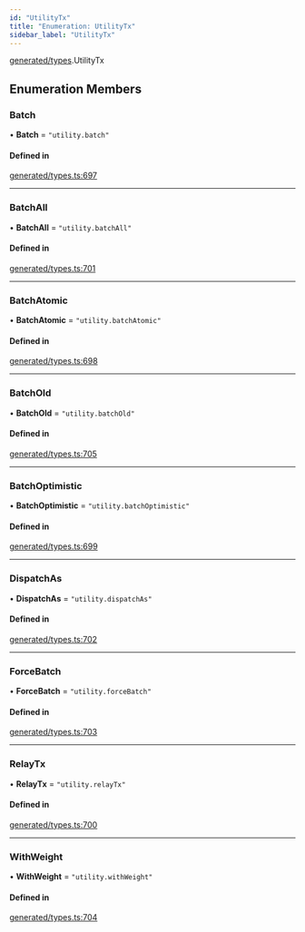 ```yaml
---
id: "UtilityTx"
title: "Enumeration: UtilityTx"
sidebar_label: "UtilityTx"
---
```


[generated/types](../../../../modules/Generated/Types/Types.md).UtilityTx

## Enumeration Members

### Batch

• **Batch** = ``"utility.batch"``

#### Defined in

[generated/types.ts:697](https://github.com/PolymeshAssociation/polymesh-sdk/blob/de58d40fd/src/generated/types.ts#L697)

___

### BatchAll

• **BatchAll** = ``"utility.batchAll"``

#### Defined in

[generated/types.ts:701](https://github.com/PolymeshAssociation/polymesh-sdk/blob/de58d40fd/src/generated/types.ts#L701)

___

### BatchAtomic

• **BatchAtomic** = ``"utility.batchAtomic"``

#### Defined in

[generated/types.ts:698](https://github.com/PolymeshAssociation/polymesh-sdk/blob/de58d40fd/src/generated/types.ts#L698)

___

### BatchOld

• **BatchOld** = ``"utility.batchOld"``

#### Defined in

[generated/types.ts:705](https://github.com/PolymeshAssociation/polymesh-sdk/blob/de58d40fd/src/generated/types.ts#L705)

___

### BatchOptimistic

• **BatchOptimistic** = ``"utility.batchOptimistic"``

#### Defined in

[generated/types.ts:699](https://github.com/PolymeshAssociation/polymesh-sdk/blob/de58d40fd/src/generated/types.ts#L699)

___

### DispatchAs

• **DispatchAs** = ``"utility.dispatchAs"``

#### Defined in

[generated/types.ts:702](https://github.com/PolymeshAssociation/polymesh-sdk/blob/de58d40fd/src/generated/types.ts#L702)

___

### ForceBatch

• **ForceBatch** = ``"utility.forceBatch"``

#### Defined in

[generated/types.ts:703](https://github.com/PolymeshAssociation/polymesh-sdk/blob/de58d40fd/src/generated/types.ts#L703)

___

### RelayTx

• **RelayTx** = ``"utility.relayTx"``

#### Defined in

[generated/types.ts:700](https://github.com/PolymeshAssociation/polymesh-sdk/blob/de58d40fd/src/generated/types.ts#L700)

___

### WithWeight

• **WithWeight** = ``"utility.withWeight"``

#### Defined in

[generated/types.ts:704](https://github.com/PolymeshAssociation/polymesh-sdk/blob/de58d40fd/src/generated/types.ts#L704)
